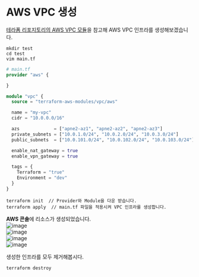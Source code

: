 # AWS VPC 생성

[테라폼 리포지토리의 AWS VPC 모듈](https://registry.terraform.io/modules/terraform-aws-modules/vpc/aws/latest)을 참고해 AWS VPC 인프라를 생성해보겠습니다.

```
mkdir test
cd test
vim main.tf
```

``` terraform
# main.tf
provider "aws" {

}

module "vpc" {
  source = "terraform-aws-modules/vpc/aws"

  name = "my-vpc"
  cidr = "10.0.0.0/16"

  azs             = ["apne2-az1", "apne2-az2", "apne2-az3"]
  private_subnets = ["10.0.1.0/24", "10.0.2.0/24", "10.0.3.0/24"]
  public_subnets  = ["10.0.101.0/24", "10.0.102.0/24", "10.0.103.0/24"]

  enable_nat_gateway = true
  enable_vpn_gateway = true

  tags = {
    Terraform = "true"
    Environment = "dev"
  }
}
```

```
terraform init  // Provider와 Module을 다운 받습니다.
terraform apply  // main.tf 파일을 적용시켜 VPC 인프라를 생성합니다.
```

**AWS 콘솔**에 리소스가 생성되었습니다.   
![image](https://user-images.githubusercontent.com/43658658/155933813-937c305c-bca1-4720-b158-d5ebaa8b3054.png)   
![image](https://user-images.githubusercontent.com/43658658/155933855-dce1a542-ca74-4a2b-bd57-3f19728eb755.png)   
![image](https://user-images.githubusercontent.com/43658658/155933899-2cdecc85-0671-40c6-ba98-70a7b6be3d4b.png)   
![image](https://user-images.githubusercontent.com/43658658/155933924-470247bf-ffca-4c9b-bcef-c3dfa4e870ce.png)   

생성한 인프라를 모두 제거해봅시다.   
```
terraform destroy
```

